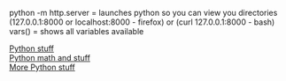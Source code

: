 python -m http.server = launches python so you can view you directories (127.0.0.1:8000 or localhost:8000 - firefox) or (curl 127.0.0.1:8000 - bash)       
vars() = shows all variables available      

[Python stuff](https://www.w3schools.com/python/python_variables.asp)            
[Python math and stuff](https://en.wikibooks.org/wiki/Python_Programming/Basic_Math)        
[More Python stuff](https://www.py4e.com/lessons)           
    
